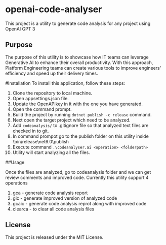 # openai-code-analyser
This project is a utility to generate code analysis for any project using OpenAI GPT 3

## Purpose
The purpose of this utility is to showcase how IT teams can leverage Generative AI to enhance their overall productivity. With this approach, Platform Engineering teams can create various tools to improve engineers' efficiency and speed up their delivery times.

#Installation
To install this application, follow these steps:

1. Clone the repository to local machine.
2. Open appsettings.json file.
3. Update the OpenAPIkey in it with the one you have generated.
4. Open the command prompt.
5. Build the project by running `dotnet publish -c release` command.
6. Next open the target project which need to be analyzed.
7. Add `codeanalysis/` to .gitignore file so that analyzed text files are checked in to git.
8. In command prompot go to the publish folder on this utility inside \bin\release\net6.0\publish
9. Execute command `.\codeanalyser.ai <operation> <folderpath>`
10. Utility will start analyzing all the files.

##Usage

Once the files are analyzed, go to codeanalysis folder and we can get review comments and improved code.
Currently this utility support 4 operations

1. gca - generate code analysis report
2. gic - generate improved version of analyzed code
3. gcaic - generate code analysis reprot along with improved code
4. clearca - to clear all code analysis files

## License

This project is released under the MIT License.
